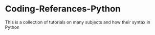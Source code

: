 # Coding-Referances-Python
This is a collection of tutorials on many subjects and how their syntax in Python
